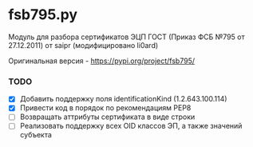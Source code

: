 # fsb795.py
Модуль для разбора сертификатов ЭЦП ГОСТ (Приказ ФСБ №795 от 27.12.2011) от saipr (модифицировано li0ard)

Оригинальная версия - https://pypi.org/project/fsb795/

### TODO

- [x] Добавить поддержку поля identificationKind (1.2.643.100.114)
- [x] Привести код в порядок по рекомендациям PEP8
- [ ] Возвращать аттрибуты сертификата в виде строки
- [ ] Реализовать поддержку всех OID классов ЭП, а также значений субъекта
